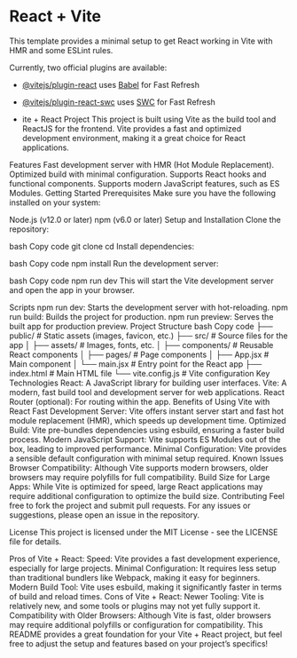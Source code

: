 # React + Vite

This template provides a minimal setup to get React working in Vite with HMR and some ESLint rules.

Currently, two official plugins are available:

- [@vitejs/plugin-react](https://github.com/vitejs/vite-plugin-react/blob/main/packages/plugin-react/README.md) uses [Babel](https://babeljs.io/) for Fast Refresh
- [@vitejs/plugin-react-swc](https://github.com/vitejs/vite-plugin-react-swc) uses [SWC](https://swc.rs/) for Fast Refresh

- ite + React Project
This project is built using Vite as the build tool and ReactJS for the frontend. Vite provides a fast and optimized development environment, making it a great choice for React applications.

Features
Fast development server with HMR (Hot Module Replacement).
Optimized build with minimal configuration.
Supports React hooks and functional components.
Supports modern JavaScript features, such as ES Modules.
Getting Started
Prerequisites
Make sure you have the following installed on your system:

Node.js (v12.0 or later)
npm (v6.0 or later)
Setup and Installation
Clone the repository:

bash
Copy code
git clone <repository-url>
cd <project-directory>
Install dependencies:

bash
Copy code
npm install
Run the development server:

bash
Copy code
npm run dev
This will start the Vite development server and open the app in your browser.

Scripts
npm run dev: Starts the development server with hot-reloading.
npm run build: Builds the project for production.
npm run preview: Serves the built app for production preview.
Project Structure
bash
Copy code
├── public/              # Static assets (images, favicon, etc.)
├── src/                 # Source files for the app
│   ├── assets/          # Images, fonts, etc.
│   ├── components/      # Reusable React components
│   ├── pages/           # Page components
│   ├── App.jsx          # Main component
│   └── main.jsx         # Entry point for the React app
├── index.html           # Main HTML file
└── vite.config.js       # Vite configuration
Key Technologies
React: A JavaScript library for building user interfaces.
Vite: A modern, fast build tool and development server for web applications.
React Router (optional): For routing within the app.
Benefits of Using Vite with React
Fast Development Server: Vite offers instant server start and fast hot module replacement (HMR), which speeds up development time.
Optimized Build: Vite pre-bundles dependencies using esbuild, ensuring a faster build process.
Modern JavaScript Support: Vite supports ES Modules out of the box, leading to improved performance.
Minimal Configuration: Vite provides a sensible default configuration with minimal setup required.
Known Issues
Browser Compatibility: Although Vite supports modern browsers, older browsers may require polyfills for full compatibility.
Build Size for Large Apps: While Vite is optimized for speed, large React applications may require additional configuration to optimize the build size.
Contributing
Feel free to fork the project and submit pull requests. For any issues or suggestions, please open an issue in the repository.

License
This project is licensed under the MIT License - see the LICENSE file for details.

Pros of Vite + React:
Speed: Vite provides a fast development experience, especially for large projects.
Minimal Configuration: It requires less setup than traditional bundlers like Webpack, making it easy for beginners.
Modern Build Tool: Vite uses esbuild, making it significantly faster in terms of build and reload times.
Cons of Vite + React:
Newer Tooling: Vite is relatively new, and some tools or plugins may not yet fully support it.
Compatibility with Older Browsers: Although Vite is fast, older browsers may require additional polyfills or configuration for compatibility.
This README provides a great foundation for your Vite + React project, but feel free to adjust the setup and features based on your project’s specifics!
